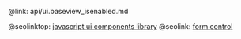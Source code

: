 @link: api/ui.baseview_isenabled.md

@seolinktop: [javascript ui components library](https://webix.com)
@seolink: [form control](https://webix.com/widget/form/)